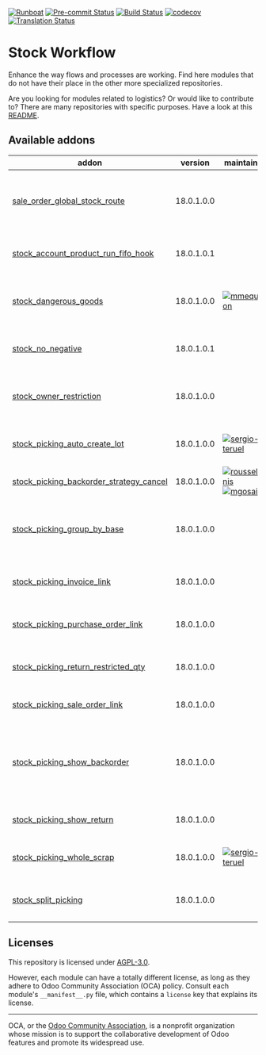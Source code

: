 
[![Runboat](https://img.shields.io/badge/runboat-Try%20me-875A7B.png)](https://runboat.odoo-community.org/builds?repo=OCA/stock-logistics-workflow&target_branch=18.0)
[![Pre-commit Status](https://github.com/OCA/stock-logistics-workflow/actions/workflows/pre-commit.yml/badge.svg?branch=18.0)](https://github.com/OCA/stock-logistics-workflow/actions/workflows/pre-commit.yml?query=branch%3A18.0)
[![Build Status](https://github.com/OCA/stock-logistics-workflow/actions/workflows/test.yml/badge.svg?branch=18.0)](https://github.com/OCA/stock-logistics-workflow/actions/workflows/test.yml?query=branch%3A18.0)
[![codecov](https://codecov.io/gh/OCA/stock-logistics-workflow/branch/18.0/graph/badge.svg)](https://codecov.io/gh/OCA/stock-logistics-workflow)
[![Translation Status](https://translation.odoo-community.org/widgets/stock-logistics-workflow-18-0/-/svg-badge.svg)](https://translation.odoo-community.org/engage/stock-logistics-workflow-18-0/?utm_source=widget)

<!-- /!\ do not modify above this line -->

# Stock Workflow

Enhance the way flows and processes are working. Find here modules that do not have their place in the other more specialized repositories.

Are you looking for modules related to logistics? Or would like to contribute
to? There are many repositories with specific purposes. Have a look at this
[README](https://github.com/OCA/wms/blob/18.0/README.md).

<!-- /!\ do not modify below this line -->

<!-- prettier-ignore-start -->

[//]: # (addons)

Available addons
----------------
addon | version | maintainers | summary
--- | --- | --- | ---
[sale_order_global_stock_route](sale_order_global_stock_route/) | 18.0.1.0.0 |  | Add the possibility to choose one warehouse path for an order
[stock_account_product_run_fifo_hook](stock_account_product_run_fifo_hook/) | 18.0.1.0.1 |  | Add more flexibility in the run fifo method.
[stock_dangerous_goods](stock_dangerous_goods/) | 18.0.1.0.0 | [![mmequignon](https://github.com/mmequignon.png?size=30px)](https://github.com/mmequignon) | Adds utility fields to manage dangerous goods
[stock_no_negative](stock_no_negative/) | 18.0.1.0.1 |  | Disallow negative stock levels by default
[stock_owner_restriction](stock_owner_restriction/) | 18.0.1.0.0 |  | Do not reserve quantity with assigned owner
[stock_picking_auto_create_lot](stock_picking_auto_create_lot/) | 18.0.1.0.0 | [![sergio-teruel](https://github.com/sergio-teruel.png?size=30px)](https://github.com/sergio-teruel) | Auto create lots for incoming pickings
[stock_picking_backorder_strategy_cancel](stock_picking_backorder_strategy_cancel/) | 18.0.1.0.0 | [![rousseldenis](https://github.com/rousseldenis.png?size=30px)](https://github.com/rousseldenis) [![mgosai](https://github.com/mgosai.png?size=30px)](https://github.com/mgosai) | Picking backordering strategies
[stock_picking_group_by_base](stock_picking_group_by_base/) | 18.0.1.0.0 |  | Allows to define a way to create index on extensible domain
[stock_picking_invoice_link](stock_picking_invoice_link/) | 18.0.1.0.0 |  | Adds link between pickings and invoices
[stock_picking_purchase_order_link](stock_picking_purchase_order_link/) | 18.0.1.0.0 |  | Link between picking and purchase order
[stock_picking_return_restricted_qty](stock_picking_return_restricted_qty/) | 18.0.1.0.0 |  | Restrict the return to delivered quantity
[stock_picking_sale_order_link](stock_picking_sale_order_link/) | 18.0.1.0.0 |  | Link between picking and sale order
[stock_picking_show_backorder](stock_picking_show_backorder/) | 18.0.1.0.0 |  | Provides a new field on stock pickings, allowing to display the corresponding backorders.
[stock_picking_show_return](stock_picking_show_return/) | 18.0.1.0.0 |  | Show returns on stock pickings
[stock_picking_whole_scrap](stock_picking_whole_scrap/) | 18.0.1.0.0 | [![sergio-teruel](https://github.com/sergio-teruel.png?size=30px)](https://github.com/sergio-teruel) | Create whole scrap from a picking for move lines
[stock_split_picking](stock_split_picking/) | 18.0.1.0.0 |  | Split a picking in two not transferred pickings

[//]: # (end addons)

<!-- prettier-ignore-end -->

## Licenses

This repository is licensed under [AGPL-3.0](LICENSE).

However, each module can have a totally different license, as long as they adhere to Odoo Community Association (OCA)
policy. Consult each module's `__manifest__.py` file, which contains a `license` key
that explains its license.

----
OCA, or the [Odoo Community Association](http://odoo-community.org/), is a nonprofit
organization whose mission is to support the collaborative development of Odoo features
and promote its widespread use.

